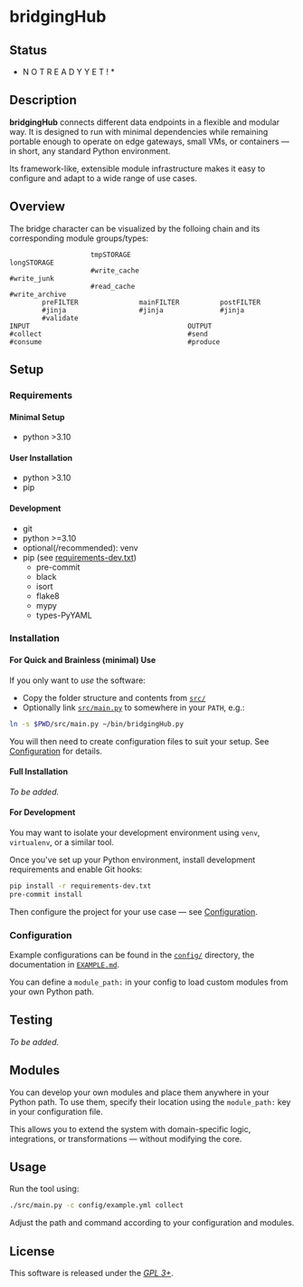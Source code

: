 # bridgingHub

## Status

* N O T   R E A D Y   Y E T ! *

## Description

**bridgingHub** connects different data endpoints in a flexible and modular
way.
It is designed to run with minimal dependencies while remaining portable
enough to operate on edge gateways, small VMs, or containers — in short,
any standard Python environment.

Its framework-like, extensible module infrastructure makes it easy to
configure and adapt to a wide range of use cases.

## Overview

The bridge character can be visualized by the folloing chain and its
corresponding module groups/types:

```
                    tmpSTORAGE                                  longSTORAGE
                    #write_cache                                #write_junk
                    #read_cache                                 #write_archive
        preFILTER               mainFILTER          postFILTER
        #jinja                  #jinja              #jinja
        #validate
INPUT                                       OUTPUT
#collect                                    #send
#consume                                    #produce
```

## Setup

### Requirements

#### Minimal Setup

  * python >3.10

#### User Installation

  * python >3.10
  * pip

#### Development

  * git
  * python >=3.10
  * optional(/recommended): venv
  * pip (see [requirements-dev.txt](./requirements-dev.txt))
    * pre-commit
    * black
    * isort
    * flake8
    * mypy
    * types-PyYAML


### Installation

#### For Quick and Brainless (minimal) Use

If you only want to *use* the software:

- Copy the folder structure and contents from [`src/`](./src)
- Optionally link [`src/main.py`](./src/main.py) to somewhere in your
  `PATH`, e.g.:

```bash
ln -s $PWD/src/main.py ~/bin/bridgingHub.py
```

You will then need to create configuration files to suit your setup.
See [Configuration](#configuration) for details.


#### Full Installation

*To be added.*


#### For Development

You may want to isolate your development environment using `venv`,
`virtualenv`, or a similar tool.

Once you've set up your Python environment, install development requirements
and enable Git hooks:

```bash
pip install -r requirements-dev.txt
pre-commit install
```

Then configure the project for your use case — see
[Configuration](#configuration).


### Configuration

Example configurations can be found in the
[`config/`](./config/) directory,
the documentation in [`EXAMPLE.md`](./config/EXAMPLE.md).

You can define a `module_path:` in your config to load custom
modules from your own Python path.


## Testing

*To be added.*


## Modules

You can develop your own modules and place them anywhere in your Python path.
To use them, specify their location using the `module_path:` key in your
configuration file.

This allows you to extend the system with domain-specific logic, integrations,
or transformations — without modifying the core.



## Usage

Run the tool using:

```bash
./src/main.py -c config/example.yml collect
```

Adjust the path and command according to your configuration and modules.


## License

This software is released under the [*GPL 3+*](./LICENSE).

